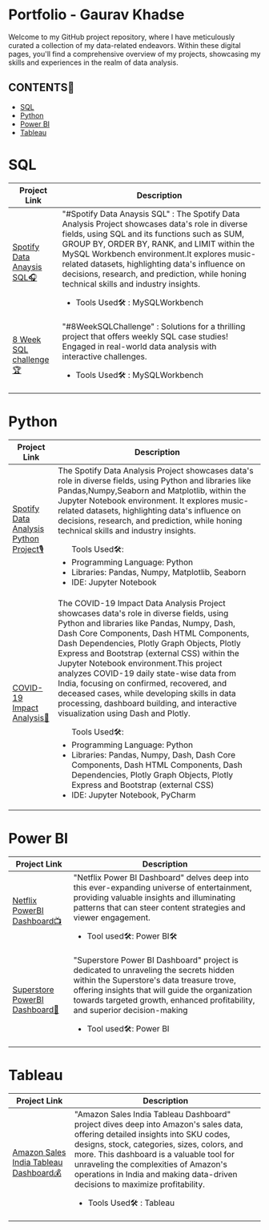 

# Portfolio - Gaurav Khadse
<p>Welcome to my GitHub project repository, where I have meticulously curated a collection of my data-related endeavors. Within these digital pages, you'll find a comprehensive overview of my projects, showcasing my skills and experiences in the realm of data analysis. </p>
<h2>CONTENTS📝</h2>
<ul>
  <li><a href="#sql">SQL</a></li>
   <li><a href="#python">Python</a></li>
   <li><a href="#powerbi">Power BI</a></li>
   <li><a href="#tableau">Tableau</a></li>
</ul>

<h1><a name="sql">SQL</a></h1>

| Project Link | Description |
| ------------ | ------------| 
| <a href="https://github.com/Gaurav-Khadse/Spotify_Data_Analysis_SQL">Spotify Data Anaysis SQL🎧</a><br> | "#Spotify Data Anaysis SQL" : The Spotify Data Analysis Project showcases data's role in diverse fields, using SQL and its functions such as SUM, GROUP BY, ORDER BY, RANK, and LIMIT within the MySQL Workbench environment.It explores music-related datasets, highlighting data's influence on decisions, research, and prediction, while honing technical skills and industry insights.<br><p><ul><li>Tools Used🛠️ : MySQLWorkbench</li></ul></p> | 
| <a href="https://github.com/Gaurav-Khadse/8_Week_SQL_challenge">8 Week SQL challenge🏆</a><br> | "#8WeekSQLChallenge" : Solutions for a thrilling project that offers weekly SQL case studies! Engaged in real-world data analysis with interactive challenges.<br><p><ul><li>Tools Used🛠️ : MySQLWorkbench</li></ul></p> | 


<h1><a name="python">Python</a></h1>

| Project Link | Description |
| ------------ | ------------| 
| <a href="https://github.com/Mariyajoseph24/Spotify_Data_Analysis_Python_Project">Spotify Data Analysis Python Project🎙️</a><br> | The Spotify Data Analysis Project showcases data's role in diverse fields, using Python and libraries like Pandas,Numpy,Seaborn and Matplotlib, within the Jupyter Notebook environment. It explores music-related datasets, highlighting data's influence on decisions, research, and prediction, while honing technical skills and industry insights.<br><p><ul>Tools Used🛠️:<br><li>Programming Language: Python<br></li><li>Libraries: Pandas, Numpy, Matplotlib, Seaborn<br></li><li>IDE: Jupyter Notebook<br></li></ul></p> | 
| <a href="https://github.com/Gaurav-Khadse/COVID-19_Impact_Analysis.">COVID-19 Impact Analysis🦠</a><br> | The COVID-19 Impact Data Analysis Project showcases data's role in diverse fields, using Python and libraries like Pandas, Numpy, Dash, Dash Core Components, Dash HTML Components, Dash Dependencies, Plotly Graph Objects, Plotly Express  and Bootstrap (external CSS)	 within the Jupyter Notebook environment.This project analyzes COVID-19 daily state-wise data from India, focusing on confirmed, recovered, and deceased cases, while developing skills in data processing, dashboard building, and interactive visualization using Dash and Plotly.<br><p><ul>Tools Used🛠️:<br><li>Programming Language: Python</li><li>Libraries:  Pandas, Numpy, Dash, Dash Core Components, Dash HTML Components, Dash Dependencies, Plotly Graph Objects, Plotly Express  and Bootstrap (external CSS)</li><li>IDE: Jupyter Notebook, PyCharm</li></ul></p> |


<h1><a name="powerbi">Power BI</a></h1>

| Project Link | Description |
| ------------ | ------------| 
| <a href="https://github.com/Mariyajoseph24/Netflix_PowerBI_Dashboard">Netflix PowerBI Dashboard📺</a><br> | "Netflix Power BI Dashboard" delves deep into this ever-expanding universe of entertainment, providing valuable insights and illuminating patterns that can steer content strategies and viewer engagement.<br><p><ul><li>Tool used🛠️: Power BI🛠</li></p>| 
| <a href="https://github.com/Mariyajoseph24/Superstore_PowerBI_Dashboard">Superstore PowerBI Dashboard🏪</a><br> | "Superstore Power BI Dashboard" project is dedicated to unraveling the secrets hidden within the Superstore's data treasure trove, offering insights that will guide the organization towards targeted growth, enhanced profitability, and superior decision-making<ul><li>Tool used🛠️: Power BI</li></p> | 

<h1><a name="tableau">Tableau</a></h1>

| Project Link | Description |
| ------------ | ------------| 
| <a href="https://github.com/Mariyajoseph24/Amazon_Sales_India_Tableau_Dashboard">Amazon Sales India Tableau Dashboard💰</a><br> | "Amazon Sales India Tableau Dashboard" project dives deep into Amazon's sales data, offering detailed insights into SKU codes, designs, stock, categories, sizes, colors, and more. This dashboard is a valuable tool for unraveling the complexities of Amazon's operations in India and making data-driven decisions to maximize profitability.<br><p><ul><li>Tools Used🛠️ : Tableau</li></ul></p> | 
